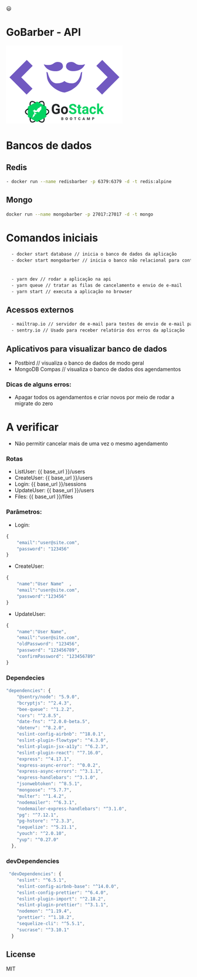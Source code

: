 :smiley:
# GoBarber - API
[![N|GoBarber](https://github.com/andrelinos/gobarber-api/blob/master/logogobarber.png?raw=true)](https://github.com/andrelinos/)

# Bancos de dados
## Redis
```sh
- docker run --name redisbarber -p 6379:6379 -d -t redis:alpine
```
## Mongo
```sh
docker run --name mongobarber -p 27017:27017 -d -t mongo
```


# Comandos iniciais
```sh
  - docker start database // inicia o banco de dados da aplicação
  - docker start mongobarber // inicia o banco não relacional para controle de agendamentos


  - yarn dev // rodar a aplicação na api
  - yarn queue // tratar as filas de cancelamento e envio de e-mail
  - yarn start // executa a aplicação no browser
```

## Acessos externos
```sh
  - mailtrap.io // servidor de e-mail para testes de envio de e-mail para cancelamentos
  - sentry.io // Usado para receber relatório dos erros da aplicação
```
## Aplicativos para visualizar banco de dados

  - Postbird // visualiza o banco de dados de modo geral
  - MongoDB Compas // visualiza o banco de dados dos agendamentos


### Dicas de alguns erros:
  - Apagar todos os agendamentos e criar novos por meio de rodar a migrate do zero

# A verificar
  - Não permitir cancelar mais de uma vez o mesmo agendamento


### Rotas
- ListUser: {{ base_url  }}/users
- CreateUser: {{ base_url  }}/users
- Login: {{ base_url  }}/sessions
- UpdateUser: {{ base_url  }}/users
- Files: {{ base_url  }}/files

### Parâmetros:
- Login:
```js
{
	"email":"user@site.com",
	"password": "123456"
}
```
- CreateUser:
```js
{
	"name":"User Name"	,
	"email":"user@site.com",
	"password":"123456"
}
```
- UpdateUser:
```js
{
	"name":"User Name",
	"email":"user@site.com",
	"oldPassword": "123456",
	"password": "123456789",
	"confirmPassword": "123456789"
}
```

### Dependecies
```js
"dependencies": {
    "@sentry/node": "5.9.0",
    "bcryptjs": "^2.4.3",
    "bee-queue": "^1.2.2",
    "cors": "^2.8.5",
    "date-fns": "^2.0.0-beta.5",
    "dotenv": "^8.2.0",
    "eslint-config-airbnb": "^18.0.1",
    "eslint-plugin-flowtype": "^4.3.0",
    "eslint-plugin-jsx-a11y": "^6.2.3",
    "eslint-plugin-react": "^7.16.0",
    "express": "^4.17.1",
    "express-async-error": "^0.0.2",
    "express-async-errors": "^3.1.1",
    "express-handlebars": "^3.1.0",
    "jsonwebtoken": "^8.5.1",
    "mongoose": "^5.7.7",
    "multer": "^1.4.2",
    "nodemailer": "^6.3.1",
    "nodemailer-express-handlebars": "^3.1.0",
    "pg": "^7.12.1",
    "pg-hstore": "^2.3.3",
    "sequelize": "^5.21.1",
    "youch": "^2.0.10",
    "yup": "^0.27.0"
  },
```
### devDependencies
```js
 "devDependencies": {
    "eslint": "^6.5.1",
    "eslint-config-airbnb-base": "^14.0.0",
    "eslint-config-prettier": "^6.4.0",
    "eslint-plugin-import": "^2.18.2",
    "eslint-plugin-prettier": "^3.1.1",
    "nodemon": "^1.19.4",
    "prettier": "^1.18.2",
    "sequelize-cli": "^5.5.1",
    "sucrase": "^3.10.1"
  }
```

License
----

MIT
